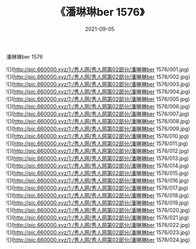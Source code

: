 ﻿---
layout: post
title:  《潘琳琳ber 1576》
date:   2021-09-05
img: http://pic.660000.xyz/1:/秀人网/秀人网第02部分/潘琳琳ber 1576/000.jpg
categories: [美女, 清纯, 唯美]
---

潘琳琳ber 1576

  ![](http://pic.660000.xyz/1:/秀人网/秀人网第02部分/潘琳琳ber 1576/001.jpg) <br> ![](http://pic.660000.xyz/1:/秀人网/秀人网第02部分/潘琳琳ber 1576/002.jpg) <br> ![](http://pic.660000.xyz/1:/秀人网/秀人网第02部分/潘琳琳ber 1576/003.jpg) <br> ![](http://pic.660000.xyz/1:/秀人网/秀人网第02部分/潘琳琳ber 1576/004.jpg) <br> ![](http://pic.660000.xyz/1:/秀人网/秀人网第02部分/潘琳琳ber 1576/005.jpg) <br> ![](http://pic.660000.xyz/1:/秀人网/秀人网第02部分/潘琳琳ber 1576/006.jpg) <br> ![](http://pic.660000.xyz/1:/秀人网/秀人网第02部分/潘琳琳ber 1576/007.jpg) <br> ![](http://pic.660000.xyz/1:/秀人网/秀人网第02部分/潘琳琳ber 1576/008.jpg) <br> ![](http://pic.660000.xyz/1:/秀人网/秀人网第02部分/潘琳琳ber 1576/009.jpg) <br> ![](http://pic.660000.xyz/1:/秀人网/秀人网第02部分/潘琳琳ber 1576/010.jpg) <br> ![](http://pic.660000.xyz/1:/秀人网/秀人网第02部分/潘琳琳ber 1576/011.jpg) <br> ![](http://pic.660000.xyz/1:/秀人网/秀人网第02部分/潘琳琳ber 1576/012.jpg) <br> ![](http://pic.660000.xyz/1:/秀人网/秀人网第02部分/潘琳琳ber 1576/013.jpg) <br> ![](http://pic.660000.xyz/1:/秀人网/秀人网第02部分/潘琳琳ber 1576/014.jpg) <br> ![](http://pic.660000.xyz/1:/秀人网/秀人网第02部分/潘琳琳ber 1576/015.jpg) <br> ![](http://pic.660000.xyz/1:/秀人网/秀人网第02部分/潘琳琳ber 1576/016.jpg) <br> ![](http://pic.660000.xyz/1:/秀人网/秀人网第02部分/潘琳琳ber 1576/017.jpg) <br> ![](http://pic.660000.xyz/1:/秀人网/秀人网第02部分/潘琳琳ber 1576/018.jpg) <br> ![](http://pic.660000.xyz/1:/秀人网/秀人网第02部分/潘琳琳ber 1576/019.jpg) <br> ![](http://pic.660000.xyz/1:/秀人网/秀人网第02部分/潘琳琳ber 1576/020.jpg) <br> ![](http://pic.660000.xyz/1:/秀人网/秀人网第02部分/潘琳琳ber 1576/021.jpg) <br> ![](http://pic.660000.xyz/1:/秀人网/秀人网第02部分/潘琳琳ber 1576/022.jpg) <br> ![](http://pic.660000.xyz/1:/秀人网/秀人网第02部分/潘琳琳ber 1576/023.jpg) <br> ![](http://pic.660000.xyz/1:/秀人网/秀人网第02部分/潘琳琳ber 1576/024.jpg) <br>